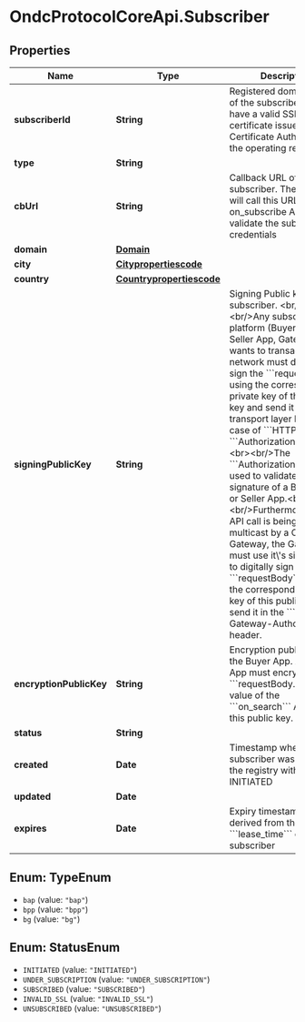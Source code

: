 # OndcProtocolCoreApi.Subscriber

## Properties
Name | Type | Description | Notes
------------ | ------------- | ------------- | -------------
**subscriberId** | **String** | Registered domain name of the subscriber. Must have a valid SSL certificate issued by a Certificate Authority of the operating region | [optional] 
**type** | **String** |  | [optional] 
**cbUrl** | **String** | Callback URL of the subscriber. The Registry will call this URL&#x27;s on_subscribe API to validate the subscriber\\&#x27;s credentials | [optional] 
**domain** | [**Domain**](Domain.md) |  | [optional] 
**city** | [**Citypropertiescode**](Citypropertiescode.md) |  | [optional] 
**country** | [**Countrypropertiescode**](Countrypropertiescode.md) |  | [optional] 
**signingPublicKey** | **String** | Signing Public key of the subscriber. &lt;br/&gt;&lt;br/&gt;Any subscriber platform (Buyer App, Seller App, Gateway) who wants to transact on the network must digitally sign the &#x60;&#x60;&#x60;requestBody&#x60;&#x60;&#x60; using the corresponding private key of this public key and send it in the transport layer header. In case of &#x60;&#x60;&#x60;HTTP&#x60;&#x60;&#x60; it is the &#x60;&#x60;&#x60;Authorization&#x60;&#x60;&#x60; header. &lt;br&gt;&lt;br/&gt;The &#x60;&#x60;&#x60;Authorization&#x60;&#x60;&#x60; will be used to validate the signature of a Buyer App or Seller App.&lt;br/&gt;&lt;br/&gt;Furthermore, if an API call is being proxied or multicast by a ONDC Gateway, the Gateway must use it\\&#x27;s signing key to digitally sign the &#x60;&#x60;&#x60;requestBody&#x60;&#x60;&#x60; using the corresponding private key of this public key and send it in the &#x60;&#x60;&#x60;X-Gateway-Authorization&#x60;&#x60;&#x60; header. | [optional] 
**encryptionPublicKey** | **String** | Encryption public key of the Buyer App. Any Seller App must encrypt the &#x60;&#x60;&#x60;requestBody.message&#x60;&#x60;&#x60; value of the &#x60;&#x60;&#x60;on_search&#x60;&#x60;&#x60; API using this public key. | [optional] 
**status** | **String** |  | [optional] 
**created** | **Date** | Timestamp when a subscriber was added to the registry with status &#x3D; INITIATED | [optional] 
**updated** | **Date** |  | [optional] 
**expires** | **Date** | Expiry timestamp in UTC derived from the &#x60;&#x60;&#x60;lease_time&#x60;&#x60;&#x60; of the subscriber | [optional] 

<a name="TypeEnum"></a>
## Enum: TypeEnum

* `bap` (value: `"bap"`)
* `bpp` (value: `"bpp"`)
* `bg` (value: `"bg"`)


<a name="StatusEnum"></a>
## Enum: StatusEnum

* `INITIATED` (value: `"INITIATED"`)
* `UNDER_SUBSCRIPTION` (value: `"UNDER_SUBSCRIPTION"`)
* `SUBSCRIBED` (value: `"SUBSCRIBED"`)
* `INVALID_SSL` (value: `"INVALID_SSL"`)
* `UNSUBSCRIBED` (value: `"UNSUBSCRIBED"`)

